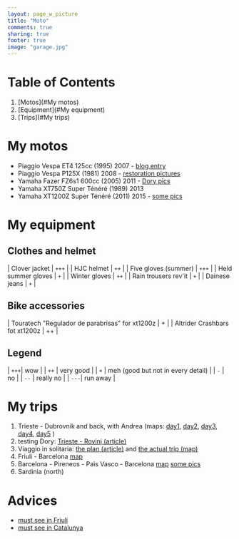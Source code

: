 ```yaml
---
layout: page_w_picture
title: "Moto"
comments: true
sharing: true
footer: true
image: "garage.jpg"
---
```



# Table of Contents
1. [Motos](#My motos)
2. [Equipment](#My equipment)
3. [Trips](#My trips)


<a name="My motos"></a>

# My motos

- Piaggio Vespa ET4 125cc (1995) 2007 - [blog entry](/blog/come-non-fare-un-cambio-dolio-in-vespa/)
- Piaggio Vespa P125X (1981) 2008 - [restoration pictures](https://goo.gl/photos/UTGvWNNEju1TLxnn6)
- Yamaha Fazer FZ6s1 600cc (2005) 2011 - [Dory pics](https://goo.gl/photos/RF7MPuh22gc5tLLW9)
- Yamaha XT750Z Super Ténéré (1989) 2013 
- Yamaha XT1200Z Super Ténéré (2011) 2015 - [some pics](https://www.flickr.com/photos/davrandom/albums/72157663428671052)

<a name="My equipment"></a>


# My equipment

## Clothes and helmet

| Clover jacket        | `+++` | 
| HJC helmet           | `++`  | 
| Five gloves (summer) | `+++` | 
| Held summer gloves   | `+`   | 
| Winter gloves        | `++`  | 
| Rain trousers rev'it | `+`   | 
| Dainese jeans        | `+`   | 

## Bike accessories

| Touratech "Regulador de parabrisas" for xt1200z  | +  |
| Altrider Crashbars fot xt1200z                   | ++ |


## Legend

| `+++`| wow                                    |
| `++` | very good                              |
| `+`  | meh (good but not in every detail)     |
| `-`  | no                                     |
| `--` | really no                              |
| `---`| run away                               |


<a name="My trips"></a>

# My trips

1. Trieste - Dubrovnik and back, with Andrea 
(maps: [day1](https://www.google.com/maps/d/edit?mid=z7cYfh2A3jYc.krcDA5KvbldM&usp=sharing), 
[day2](https://www.google.com/maps/d/edit?mid=z7cYfh2A3jYc.k0OmdCDj7xfQ&usp=sharing),
[day3](https://www.google.com/maps/d/edit?mid=z7cYfh2A3jYc.kTSRMMTbDvfQ&usp=sharing),
[day4](https://www.google.com/maps/d/edit?mid=z7cYfh2A3jYc.k7wlrqPBMF1M&usp=sharing),
[day5](https://www.google.com/maps/d/edit?mid=z7cYfh2A3jYc.kYSl1OLDxuJ0&usp=sharing)
)
2. testing Dory: [Trieste - Rovinj (article)](/blog/test-drive-rovinj-rovigno/)
3. Viaggio in solitaria: [the plan (article)](/blog/viaggio-plan/) and [the actual trip (map)](https://www.google.com/maps/d/edit?mid=z7cYfh2A3jYc.k7tJx_B4_9Lk&usp=sharing)
4. Friuli - Barcelona [map](https://www.google.com/maps/d/edit?mid=z7cYfh2A3jYc.kAvbt1n0n4K4&usp=sharing)
5. Barcelona - Pireneos - Paìs Vasco - Barcelona [map](https://www.google.com/maps/d/edit?mid=z7cYfh2A3jYc.kmQr7dHuyPbk&usp=sharing) [some pics](https://goo.gl/photos/XEB2KJVYehzXmKRa7)
6. Sardinia (north)


# Advices

- [must see in Friuli](https://www.google.com/maps/d/edit?mid=z7cYfh2A3jYc.kH3Z7fzAwIbU&usp=sharing)
- [must see in Catalunya](https://www.google.com/maps/d/edit?mid=z7cYfh2A3jYc.kW_hRy82ZUik&usp=sharing)
